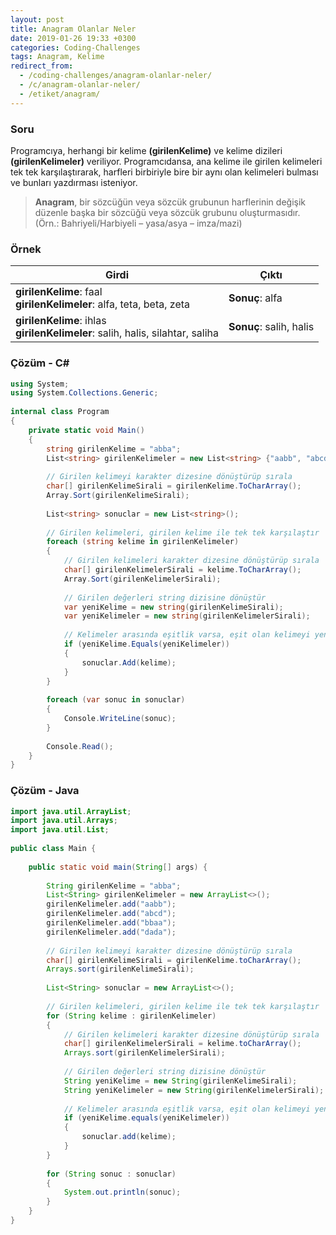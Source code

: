 ```yaml
---
layout: post
title: Anagram Olanlar Neler
date: 2019-01-26 19:33 +0300
categories: Coding-Challenges
tags: Anagram, Kelime
redirect_from:
  - /coding-challenges/anagram-olanlar-neler/
  - /c/anagram-olanlar-neler/
  - /etiket/anagram/
---
```

### Soru
Programcıya, herhangi bir kelime **(girilenKelime)** ve kelime dizileri **(girilenKelimeler)** veriliyor. Programcıdansa, ana kelime ile girilen kelimeleri tek tek karşılaştırarak, harfleri birbiriyle bire bir aynı olan kelimeleri bulması ve bunları yazdırması isteniyor.

>**Anagram**, bir sözcüğün veya sözcük grubunun harflerinin değişik düzenle başka bir sözcüğü veya sözcük grubunu oluşturmasıdır. (Örn.: Bahriyeli/Harbiyeli – yasa/asya – imza/mazi)

### Örnek

| Girdi                                                                            | Çıktı                   |
|----------------------------------------------------------------------------------|-------------------------|
| **girilenKelime**: faal<br>**girilenKelimeler**: alfa, teta, beta, zeta          | **Sonuç**: alfa         |
| **girilenKelime**: ihlas<br>**girilenKelimeler**: salih, halis, silahtar, saliha | **Sonuç**: salih, halis |

### Çözüm - C#
```csharp
using System;
using System.Collections.Generic;
 
internal class Program
{
    private static void Main()
    {
        string girilenKelime = "abba";
        List<string> girilenKelimeler = new List<string> {"aabb", "abcd", "bbaa", "dada"};
 
        // Girilen kelimeyi karakter dizesine dönüştürüp sırala
        char[] girilenKelimeSirali = girilenKelime.ToCharArray();
        Array.Sort(girilenKelimeSirali);
 
        List<string> sonuclar = new List<string>();
 
        // Girilen kelimeleri, girilen kelime ile tek tek karşılaştır
        foreach (string kelime in girilenKelimeler)
        {
            // Girilen kelimeleri karakter dizesine dönüştürüp sırala
            char[] girilenKelimelerSirali = kelime.ToCharArray();
            Array.Sort(girilenKelimelerSirali);
 
            // Girilen değerleri string dizisine dönüştür
            var yeniKelime = new string(girilenKelimeSirali);
            var yeniKelimeler = new string(girilenKelimelerSirali);
 
            // Kelimeler arasında eşitlik varsa, eşit olan kelimeyi yeni diziye ekle
            if (yeniKelime.Equals(yeniKelimeler))
            {
                sonuclar.Add(kelime);
            }
        }
 
        foreach (var sonuc in sonuclar)
        {
            Console.WriteLine(sonuc);
        }
 
        Console.Read();
    }
}
```

### Çözüm - Java
```java
import java.util.ArrayList;
import java.util.Arrays;
import java.util.List;
 
public class Main {
 
    public static void main(String[] args) {
 
        String girilenKelime = "abba";
        List<String> girilenKelimeler = new ArrayList<>();
        girilenKelimeler.add("aabb");
        girilenKelimeler.add("abcd");
        girilenKelimeler.add("bbaa");
        girilenKelimeler.add("dada");
 
        // Girilen kelimeyi karakter dizesine dönüştürüp sırala
        char[] girilenKelimeSirali = girilenKelime.toCharArray();
        Arrays.sort(girilenKelimeSirali);
 
        List<String> sonuclar = new ArrayList<>();
 
        // Girilen kelimeleri, girilen kelime ile tek tek karşılaştır
        for (String kelime : girilenKelimeler)
        {
            // Girilen kelimeleri karakter dizesine dönüştürüp sırala
            char[] girilenKelimelerSirali = kelime.toCharArray();
            Arrays.sort(girilenKelimelerSirali);
 
            // Girilen değerleri string dizisine dönüştür
            String yeniKelime = new String(girilenKelimeSirali);
            String yeniKelimeler = new String(girilenKelimelerSirali);
 
            // Kelimeler arasında eşitlik varsa, eşit olan kelimeyi yeni diziye ekle
            if (yeniKelime.equals(yeniKelimeler))
            {
                sonuclar.add(kelime);
            }
        }
 
        for (String sonuc : sonuclar)
        {
            System.out.println(sonuc);
        }
    }
}
```